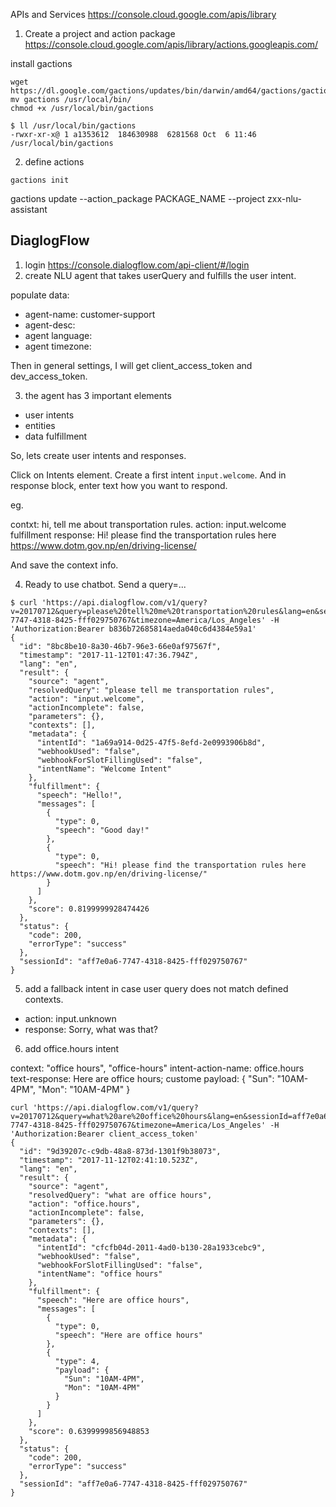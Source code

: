 APIs and Services
https://console.cloud.google.com/apis/library

1) Create a project and action package 
https://console.cloud.google.com/apis/library/actions.googleapis.com/


install gactions

```
wget https://dl.google.com/gactions/updates/bin/darwin/amd64/gactions/gactions
mv gactions /usr/local/bin/
chmod +x /usr/local/bin/gactions
```

```
$ ll /usr/local/bin/gactions 
-rwxr-xr-x@ 1 a1353612  184630988  6281568 Oct  6 11:46 /usr/local/bin/gactions
```


2) define actions

```
gactions init

```


gactions update --action_package PACKAGE_NAME --project zxx-nlu-assistant


DiaglogFlow
------------

1) login https://console.dialogflow.com/api-client/#/login
2) create NLU agent that takes userQuery and fulfills the user intent.

populate data:

- agent-name: customer-support
- agent-desc:
- agent language:
- agent timezone:


Then in general settings, I will get client_access_token and dev_access_token.

3) the agent has 3 important elements

- user intents
- entities
- data fulfillment

So, lets create user intents and responses.

Click on Intents element. Create a first intent `input.welcome`.
And in response block, enter text how you want to respond.

eg. 

contxt: hi, tell me about transportation rules.
action: input.welcome
fulfillment response: Hi! please find the transportation rules here https://www.dotm.gov.np/en/driving-license/

And save the context info.

4) Ready to use chatbot. Send a query=...

```
$ curl 'https://api.dialogflow.com/v1/query?v=20170712&query=please%20tell%20me%20transportation%20rules&lang=en&sessionId=aff7e0a6-7747-4318-8425-fff029750767&timezone=America/Los_Angeles' -H 'Authorization:Bearer b836b72685814aeda040c6d4384e59a1'
{
  "id": "8bc8be10-8a30-46b7-96e3-66e0af97567f",
  "timestamp": "2017-11-12T01:47:36.794Z",
  "lang": "en",
  "result": {
    "source": "agent",
    "resolvedQuery": "please tell me transportation rules",
    "action": "input.welcome",
    "actionIncomplete": false,
    "parameters": {},
    "contexts": [],
    "metadata": {
      "intentId": "1a69a914-0d25-47f5-8efd-2e0993906b8d",
      "webhookUsed": "false",
      "webhookForSlotFillingUsed": "false",
      "intentName": "Welcome Intent"
    },
    "fulfillment": {
      "speech": "Hello!",
      "messages": [
        {
          "type": 0,
          "speech": "Good day!"
        },
        {
          "type": 0,
          "speech": "Hi! please find the transportation rules here https://www.dotm.gov.np/en/driving-license/"
        }
      ]
    },
    "score": 0.8199999928474426
  },
  "status": {
    "code": 200,
    "errorType": "success"
  },
  "sessionId": "aff7e0a6-7747-4318-8425-fff029750767"
}

```

5) add a fallback intent in case user query does not match defined contexts.

- action: input.unknown
- response: Sorry, what was that?

6) add office.hours intent

context: "office hours", "office-hours"
intent-action-name: office.hours
text-response: Here are office hours;
custome payload:
{
  "Sun": "10AM-4PM",
  "Mon": "10AM-4PM"
}

```
curl 'https://api.dialogflow.com/v1/query?v=20170712&query=what%20are%20office%20hours&lang=en&sessionId=aff7e0a6-7747-4318-8425-fff029750767&timezone=America/Los_Angeles' -H 'Authorization:Bearer client_access_token'
{
  "id": "9d39207c-c9db-48a8-873d-1301f9b38073",
  "timestamp": "2017-11-12T02:41:10.523Z",
  "lang": "en",
  "result": {
    "source": "agent",
    "resolvedQuery": "what are office hours",
    "action": "office.hours",
    "actionIncomplete": false,
    "parameters": {},
    "contexts": [],
    "metadata": {
      "intentId": "cfcfb04d-2011-4ad0-b130-28a1933cebc9",
      "webhookUsed": "false",
      "webhookForSlotFillingUsed": "false",
      "intentName": "office hours"
    },
    "fulfillment": {
      "speech": "Here are office hours",
      "messages": [
        {
          "type": 0,
          "speech": "Here are office hours"
        },
        {
          "type": 4,
          "payload": {
            "Sun": "10AM-4PM",
            "Mon": "10AM-4PM"
          }
        }
      ]
    },
    "score": 0.6399999856948853
  },
  "status": {
    "code": 200,
    "errorType": "success"
  },
  "sessionId": "aff7e0a6-7747-4318-8425-fff029750767"
}

```
